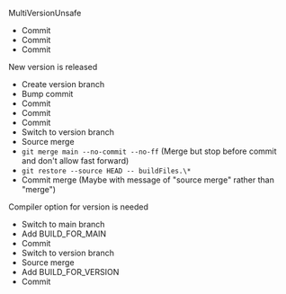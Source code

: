 MultiVersionUnsafe

* Commit
* Commit
* Commit

New version is released

* Create version branch
* Bump commit
* Commit
* Commit
* Commit
* Switch to version branch
* Source merge
* 	`git merge main --no-commit --no-ff` (Merge but stop before commit and don't allow fast forward)
* 	`git restore --source HEAD -- buildFiles.\*`
* 	Commit merge (Maybe with message of "source merge" rather than "merge")

Compiler option for version is needed

* Switch to main branch
* Add BUILD_FOR_MAIN
* Commit
* Switch to version branch
* Source merge
* Add BUILD_FOR_VERSION
* Commit